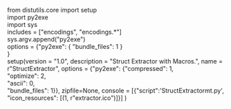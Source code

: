 from distutils.core import setup  
import py2exe  
import sys  
includes = ["encodings", "encodings.*"]    
sys.argv.append("py2exe")  
options = {"py2exe":   { "bundle_files": 1 }    
                }   
setup(version = "1.0",
      description = "Struct Extractor with Macros.",
      name = r"StructExtractor",
      options = {"py2exe": {"compressed": 1,  
                            "optimize": 2,  
                            "ascii": 0,  
                            "bundle_files": 1}},
      zipfile=None,
      console = [{"script":'StructExtractormt.py', "icon_resources": [(1, r"extractor.ico")]}] 
      )
